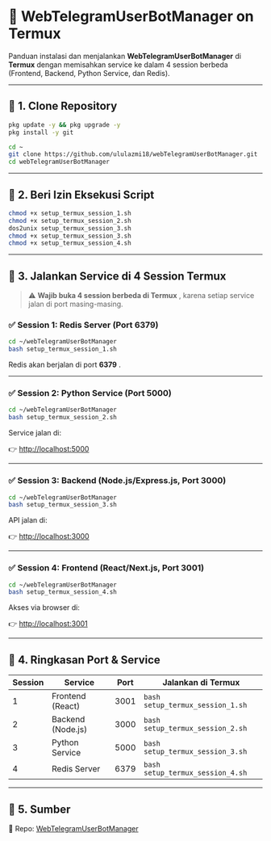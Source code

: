 # 📌 WebTelegramUserBotManager on Termux

Panduan instalasi dan menjalankan **WebTelegramUserBotManager** di **Termux** dengan memisahkan service ke dalam 4 session berbeda (Frontend, Backend, Python Service, dan Redis).

---

## 🔹 1. Clone Repository

```bash
pkg update -y && pkg upgrade -y
pkg install -y git

cd ~
git clone https://github.com/ululazmi18/webTelegramUserBotManager.git
cd webTelegramUserBotManager
```

---

## 🔹 2. Beri Izin Eksekusi Script

```bash
chmod +x setup_termux_session_1.sh
chmod +x setup_termux_session_2.sh
dos2unix setup_termux_session_3.sh
chmod +x setup_termux_session_3.sh
chmod +x setup_termux_session_4.sh
```

---

## 🔹 3. Jalankan Service di 4 Session Termux

> ⚠️  **Wajib buka 4 session berbeda di Termux** , karena setiap service jalan di port masing-masing.

### ✅ Session 1: Redis Server (Port 6379)

```bash
cd ~/webTelegramUserBotManager
bash setup_termux_session_1.sh
```

Redis akan berjalan di port  **6379** .

---

### ✅ Session 2: Python Service (Port 5000)

```bash
cd ~/webTelegramUserBotManager
bash setup_termux_session_2.sh
```

Service jalan di:

👉 [http://localhost:5000](http://localhost:5000/)

---

### ✅ Session 3: Backend (Node.js/Express.js, Port 3000)

```bash
cd ~/webTelegramUserBotManager
bash setup_termux_session_3.sh
```

API jalan di:

👉 [http://localhost:3000](http://localhost:3000/)

---

### ✅ Session 4: Frontend (React/Next.js, Port 3001)

```bash
cd ~/webTelegramUserBotManager
bash setup_termux_session_4.sh
```

Akses via browser di:

👉 [http://localhost:3001](http://localhost:3001/)

---

## 🔹 4. Ringkasan Port & Service

| Session | Service           | Port | Jalankan di Termux                 |
| ------- | ----------------- | ---- | ---------------------------------- |
| 1       | Frontend (React)  | 3001 | `bash setup_termux_session_1.sh` |
| 2       | Backend (Node.js) | 3000 | `bash setup_termux_session_2.sh` |
| 3       | Python Service    | 5000 | `bash setup_termux_session_3.sh` |
| 4       | Redis Server      | 6379 | `bash setup_termux_session_4.sh` |

---

## 🔹 5. Sumber

📂 Repo: [WebTelegramUserBotManager](https://github.com/ululazmi18/webTelegramUserBotManager.git)
